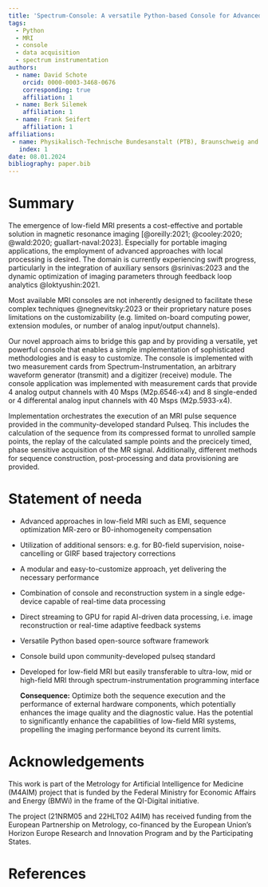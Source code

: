 ```yaml
---
title: 'Spectrum-Console: A versatile Python-based Console for Advanced Low-Field MRI'
tags:
  - Python
  - MRI
  - console
  - data acquisition
  - spectrum instrumentation
authors:
  - name: David Schote
    orcid: 0000-0003-3468-0676
    corresponding: true
    affiliation: 1
  - name: Berk Silemek
    affiliation: 1
  - name: Frank Seifert
    affiliation: 1
affiliations:
 - name: Physikalisch-Technische Bundesanstalt (PTB), Braunschweig and Berlin, Germany
   index: 1
date: 08.01.2024
bibliography: paper.bib
---
```


# Summary

The emergence of low-field MRI presents a cost-effective and portable solution in magnetic resonance imaging [@oreilly:2021; @cooley:2020; @wald:2020; guallart-naval:2023]. Especially for portable imaging applications, the employment of advanced approaches with local processing is desired. The domain is currently experiencing swift progress, particularly in the integration of auxiliary sensors @srinivas:2023 and the dynamic optimization of imaging parameters through feedback loop analytics @loktyushin:2021.

Most available MRI consoles are not inherently designed to facilitate these complex techniques @negnevitsky:2023 or their proprietary nature poses limitations on the customizability (e.g. limited on-board computing power, extension modules, or number of analog input/output channels).

Our novel approach aims to bridge this gap and by providing a versatile, yet powerful console that enables a simple implementation of sophisticated methodologies and is easy to customize. The console is implemented with two measurement cards from Spectrum-Instrumentation, an arbitrary waveform generator (transmit) and a digitizer (receive) module. The console application was implemented with measurement cards that provide 4 analog output channels with 40 Msps (M2p.6546-x4) and 8 single-ended or 4 differental analog input channels with 40 Msps (M2p.5933-x4).

Implementation orchestrates the execution of an MRI pulse sequence provided in the community-developed standard Pulseq. This includes the calculation of the sequence from its compressed format to unrolled sample points, the replay of the calculated sample points and the precicely timed, phase sensitive acquisition of the MR signal.
Additionally, different methods for sequence construction, post-processing and data provisioning are provided.

# Statement of needa

- Advanced approaches in low-field MRI such as EMI, sequence optimization MR-zero or B0-inhomogeneity compensation
- Utilization of additional sensors: e.g. for B0-field supervision, noise-cancelling or GIRF based trajectory corrections
- A modular and easy-to-customize approach, yet delivering the necessary performance
- Combination of console and reconstruction system in a single edge-device capable of real-time data processing
- Direct streaming to GPU for rapid AI-driven data processing, i.e. image reconstruction or real-time adaptive feedback systems
- Versatile Python based open-source software framework
- Console build upon community-developed pulseq standard
- Developed for low-field MRI but easily transferable to ultra-low, mid or high-field MRI through spectrum-instrumentation programming interface

  **Consequence:** Optimize both the sequence execution and the performance of external hardware components, which potentially enhances the image quality and the diagnostic value. Has the potential to significantly enhance the capabilities of low-field MRI systems, propelling the imaging performance beyond its current limits.

# Acknowledgements

This work is part of the Metrology for Artificial Intelligence for Medicine (M4AIM) project that is funded by the Federal Ministry for Economic Affairs and Energy (BMWi) in the frame of the QI-Digital initiative.

The project (21NRM05 and 22HLT02 A4IM) has received funding from the European Partnership on Metrology, co-financed by the European Union’s Horizon Europe Research and Innovation Program and by the Participating States.


# References